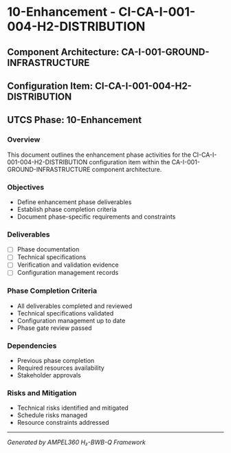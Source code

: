 # 10-Enhancement - CI-CA-I-001-004-H2-DISTRIBUTION

## Component Architecture: CA-I-001-GROUND-INFRASTRUCTURE
## Configuration Item: CI-CA-I-001-004-H2-DISTRIBUTION
## UTCS Phase: 10-Enhancement

### Overview
This document outlines the enhancement phase activities for the CI-CA-I-001-004-H2-DISTRIBUTION configuration item within the CA-I-001-GROUND-INFRASTRUCTURE component architecture.

### Objectives
- Define enhancement phase deliverables
- Establish phase completion criteria
- Document phase-specific requirements and constraints

### Deliverables
- [ ] Phase documentation
- [ ] Technical specifications
- [ ] Verification and validation evidence
- [ ] Configuration management records

### Phase Completion Criteria
- All deliverables completed and reviewed
- Technical specifications validated
- Configuration management up to date
- Phase gate review passed

### Dependencies
- Previous phase completion
- Required resources availability
- Stakeholder approvals

### Risks and Mitigation
- Technical risks identified and mitigated
- Schedule risks managed
- Resource constraints addressed

---
*Generated by AMPEL360 H₂-BWB-Q Framework*
